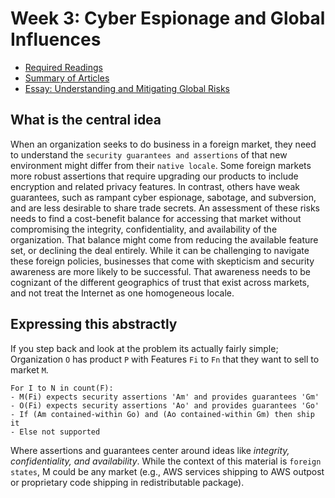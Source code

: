 # Week 3: Cyber Espionage and Global Influences

- [Required Readings](Readings/Citations.md)
- [Summary of Articles](Readings/README.md)
- [Essay: Understanding and Mitigating Global Risks](BachmeierNTIM8310-3.docx)

## What is the central idea

When an organization seeks to do business in a foreign market, they need to understand the `security guarantees and assertions` of that new environment might differ from their `native locale`.  Some foreign markets more robust assertions that require upgrading our products to include encryption and related privacy features.  In contrast, others have weak guarantees, such as rampant cyber espionage, sabotage, and subversion, and are less desirable to share trade secrets.  An assessment of these risks needs to find a cost-benefit balance for accessing that market without compromising the integrity, confidentiality, and availability of the organization.  That balance might come from reducing the available feature set, or declining the deal entirely. While it can be challenging to navigate these foreign policies, businesses that come with skepticism and security awareness are more likely to be successful.  That awareness needs to be cognizant of the different geographics of trust that exist across markets, and not treat the Internet as one homogeneous locale.

## Expressing this abstractly

If you step back and look at the problem its actually fairly simple; Organization `O` has product `P` with Features `Fi` to `Fn` that they want to sell to market `M`.

```policy
For I to N in count(F):
- M(Fi) expects security assertions 'Am' and provides guarantees 'Gm'
- O(Fi) expects security assertions 'Ao' and provides guarantees 'Go'
- If (Am contained-within Go) and (Ao contained-within Gm) then ship it
- Else not supported
```

Where assertions and guarantees center around ideas like _integrity, confidentiality, and availability_.  While the context of this material is `foreign states`, M could be any market (e.g., AWS services shipping to AWS outpost or proprietary code shipping in redistributable package).
